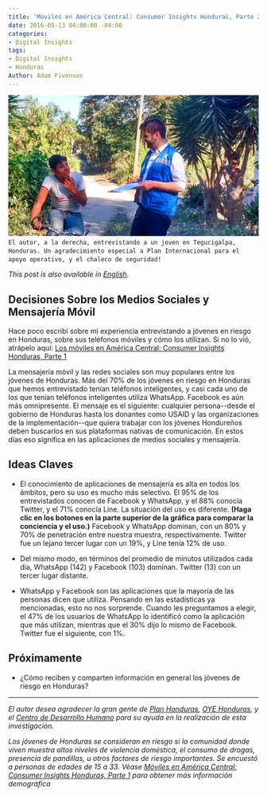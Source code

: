 ```yaml
---
title: 'Móviles en América Central: Consumer Insights Honduras, Parte 2'
date: 2016-05-13 04:00:00 -04:00
categories:
- Digital Insights
tags:
- Digital Insights
- Honduras
Author: Adam Fivenson
---
```


![Revised4.png](/uploads/Revised4.png)
`El autor, a la derecha, entrevistando a un joven en Tegucigalpa, Honduras. Un agradecimiento especial a Plan Internacional para el apoyo operativo, y el chaleco de seguridad! `

*This post is also available in [English](http://dai-global-digital.com/mobiles-in-central-america-consumer-insights-honduras-part-2.html).*

## Decisiones Sobre los Medios Sociales y Mensajería Móvil

Hace poco escribí sobre mi experiencia entrevistando a jóvenes en riesgo en Honduras, sobre sus teléfonos móviles y cómo los utilizan. Si no lo vió, atrápelo aquí: [Los móviles en América Central: Consumer Insights Honduras, Parte 1](http://dai-global-digital.com/telefonos-moviles-en-america-central-consumer-insights-honduras.html)

La mensajería móvil y las redes sociales son muy populares entre los jóvenes de Honduras. Más del 70% de los jóvenes en riesgo en Honduras que hemos entrevistado tenían teléfonos inteligentes, y casi cada uno de los que tenían teléfonos inteligentes utiliza WhatsApp. Facebook es aún más omnipresente. El mensaje es el siguiente: cualquier persona--desde el gobierno de Honduras hasta los donantes como USAID y las organizaciones de la implementación--que quiera trabajar con los jóvenes Hondureños deben buscarlos en sus plataformas nativas de comunicación. En estos días eso significa en las aplicaciones de medios sociales y mensajería.

<!--more-->

## Ideas Claves

* El conocimiento de aplicaciones de mensajería es alta en todos los ámbitos, pero su uso es mucho más selectivo. El 95% de los entrevistados conocen de Facebook y WhatsApp, y el 88% conocía Twitter, y el 71% conocía Line. La situación del uso es diferente. **(Haga clic en los botones en la parte superior de la gráfica para comparar la conciencia y el uso.)** Facebook y WhatsApp dominan, con un 80% y 70% de penetración entre nuestra muestra, respectivamente. Twitter fue un lejano tercer lugar con un 19%, y Line tenía 12% de uso.

<script id="infogram_0_6yIH2g70YQTlxlky" title="ESP: Social Media Honduras 1" src="//e.infogr.am/js/embed.js?XJM" type="text/javascript"></script>

* Del mismo modo, en términos del promedio de minutos utilizados cada día, WhatsApp (142) y Facebook (103) dominan. Twitter (13) con un tercer lugar distante.

<script id="infogram_0_wGFB69xGo3WSIRC3" title="ESP: Social Media 2" src="//e.infogr.am/js/embed.js?L4W" type="text/javascript"></script>

* WhatsApp y Facebook son las aplicaciones que la mayoría de las personas dicen que utiliza. Pensando en las estadísticas ya mencionadas, esto no nos sorprende. Cuando les preguntamos a elegir, el 47% de los usuarios de WhatsApp lo identificó como la aplicación que más utilizan, mientras que el 30% dijo lo mismo de Facebook. Twitter fue el siguiente, con 1%.

<script id="infogram_0_E7fVOnRoppAufJFt" title="ESP Social Media 3" src="//e.infogr.am/js/embed.js?8G3" type="text/javascript"></script> 

## Próximamente
* ¿Cómo reciben y comparten información en general los jóvenes de riesgo en Honduras?

***

*El autor desea agradecer la gran gente de [Plan Honduras](https://plan-international.org/Honduras), [OYE Honduras](http://www.oyehonduras.org/), y el [Centro de Desarrollo Humano](http://www.centrocdh.org/) para su ayuda en la realización de esta investigación.*

*Los jóvenes de Honduras se consideran en riesgo si la comunidad donde viven muestra altos niveles de violencia doméstica, el consumo de drogas, presencia de pandillas, u otros factores de riesgo importantes. Se encuestó a personas de edades de 15 a 33. Véase [Móviles en América Central: Consumer Insights Honduras, Parte 1](http://dai-global-digital.com/telefonos-moviles-en-america-central-consumer-insights-honduras.html) para obtener más información demográfica*
